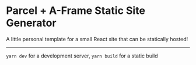 # Parcel + A-Frame Static Site Generator

A little personal template for a small React site that can be statically hosted!

---

`yarn dev` for a development server, `yarn build` for a static build
